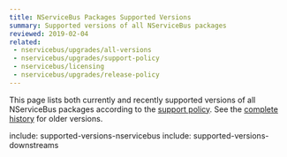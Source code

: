 ```yaml
---
title: NServiceBus Packages Supported Versions
summary: Supported versions of all NServiceBus packages
reviewed: 2019-02-04
related:
 - nservicebus/upgrades/all-versions
 - nservicebus/upgrades/support-policy
 - nservicebus/licensing
 - nservicebus/upgrades/release-policy
---
```


This page lists both currently and recently supported versions of all NServiceBus packages according to the [support policy](support-policy.md). See the [complete history](all-versions.md) for older versions.

include: supported-versions-nservicebus
include: supported-versions-downstreams
